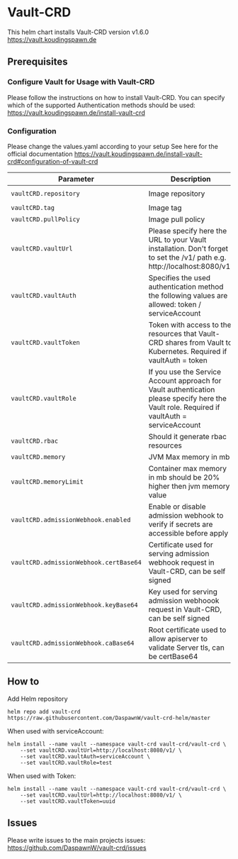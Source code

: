 # Vault-CRD

This helm chart installs Vault-CRD version v1.6.0
https://vault.koudingspawn.de

## Prerequisites

### Configure Vault for Usage with Vault-CRD
Please follow the instructions on how to install Vault-CRD. You can specify which of the supported Authentication methods should be used:
https://vault.koudingspawn.de/install-vault-crd

### Configuration
Please change the values.yaml according to your setup
See here for the official documentation https://vault.koudingspawn.de/install-vault-crd#configuration-of-vault-crd

Parameter | Description | Default
--- | --- | ---
`vaultCRD.repository` | Image repository | `daspawnw/vault-crd`
`vaultCRD.tag` | Image tag | `1.6.0`
`vaultCRD.pullPolicy` | Image pull policy | `IfNotPresent`
`vaultCRD.vaultUrl` | Please specify here the URL to your Vault installation. Don't forget to set the /v1/ path e.g. http://localhost:8080/v1/ | `nil`
`vaultCRD.vaultAuth` | Specifies the used authentication method the following values are allowed: token / serviceAccount | `nil`
`vaultCRD.vaultToken` | Token with access to the resources that Vault-CRD shares from Vault to Kubernetes. Required if vaultAuth = token | `nil`
`vaultCRD.vaultRole` | If you use the Service Account approach for Vault authentication please specify here the Vault role. Required if vaultAuth = serviceAccount | `nil`
`vaultCRD.rbac` | Should it generate rbac resources | `true`
`vaultCRD.memory` | JVM Max memory in mb | `256`
`vaultCRD.memoryLimit` | Container max memory in mb should be 20% higher then jvm memory value | `307`
`vaultCRD.admissionWebhook.enabled` | Enable or disable admission webhook to verify if secrets are accessible before apply | `false`
`vaultCRD.admissionWebhook.certBase64` | Certificate used for serving admission webhook request in Vault-CRD, can be self signed | ""
`vaultCRD.admissionWebhook.keyBase64` | Key used for serving admission webhoook request in Vault-CRD, can be self signed | ""
`vaultCRD.admissionWebhook.caBase64` | Root certificate used to allow apiserver to validate Server tls, can be certBase64 | ""


## How to

Add Helm repository

```
helm repo add vault-crd https://raw.githubusercontent.com/DaspawnW/vault-crd-helm/master
```

When used with serviceAccount:

```
helm install --name vault --namespace vault-crd vault-crd/vault-crd \
    --set vaultCRD.vaultUrl=http://localhost:8080/v1/ \
    --set vaultCRD.vaultAuth=serviceAccount \
    --set vaultCRD.vaultRole=test
```

When used with Token:

```
helm install --name vault --namespace vault-crd vault-crd/vault-crd \
    --set vaultCRD.vaultUrl=http://localhost:8080/v1/ \
    --set vaultCRD.vaultToken=uuid
```

## Issues

Please write issues to the main projects issues: https://github.com/DaspawnW/vault-crd/issues
